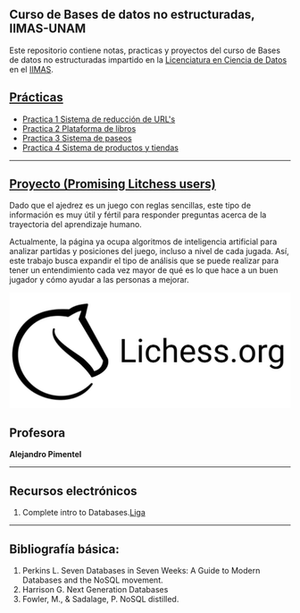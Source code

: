 ## Curso de Bases de datos no estructuradas, IIMAS-UNAM
Este repositorio contiene notas, practicas y proyectos del curso de Bases de datos no estructuradas impartido en la [Licenciatura en Ciencia de Datos](https://cienciadatos.iimas.unam.mx/) en el [IIMAS](https://www.iimas.unam.mx/).

## [Prácticas](practicas/)

- [Practica 1 Sistema de reducción de URL's](https://github.com/gandres-dev/ShortLinks)
- [Practica 2 Plataforma de libros](https://nbviewer.org/github/gandres-dev/Bases-datos-no-estructuradas/blob/main/Practicas/02-Practica2/notebook/notebook.ipynb)
- [Practica 3 Sistema de paseos](https://deepnote.com/workspace/fernando-avitua-varela-35f38921-38fa-41a1-9486-24813a3bec3e/project/Proyecto-Mongo-BDNE-9aa4e14a-adbe-4d9d-8b09-68340723a69a/%2Fmongo%20py.ipynb)
- [Practica 4 Sistema de productos y tiendas](https://nbviewer.org/github/gandres-dev/Bases-datos-no-estructuradas/blob/main/Practicas/04-Practica4/notebook/notebook.ipynb)
---

## [Proyecto (Promising Litchess users)](https://github.com/FSRV24/Promising-Lichess-users)


 Dado que el ajedrez es un juego con reglas sencillas, este tipo de información es muy útil y fértil para responder preguntas acerca de la trayectoria del aprendizaje humano. 

Actualmente, la página ya ocupa algoritmos de inteligencia artificial para analizar partidas y posiciones del juego, incluso a nivel de cada jugada. Así, este trabajo busca expandir el tipo de análisis que se puede realizar para tener un entendimiento cada vez mayor de qué es lo que hace a un buen jugador y cómo ayudar a las personas a mejorar.


![liches](img/Landscape-Lichess-logo.jpg)


## Profesora
**Alejandro Pimentel**

---
## Recursos electrónicos
1. Complete intro to Databases.[Liga](https://btholt.github.io/complete-intro-to-databases/)

---
## Bibliografía básica:
1. Perkins L. Seven Databases in Seven Weeks: A Guide to Modern Databases and the NoSQL movement.
1. Harrison G. Next Generation Databases
1. Fowler, M., & Sadalage, P. NoSQL distilled.